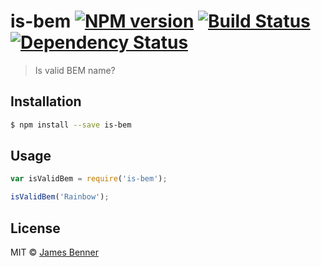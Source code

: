 # is-bem [![NPM version][npm-image]][npm-url] [![Build Status][travis-image]][travis-url] [![Dependency Status][daviddm-image]][daviddm-url]
> Is valid BEM name?

## Installation

```sh
$ npm install --save is-bem
```

## Usage

```js
var isValidBem = require('is-bem');

isValidBem('Rainbow');
```
## License

MIT © [James Benner](www.jamesbenner.com)


[npm-image]: https://badge.fury.io/js/is-bem.svg
[npm-url]: https://npmjs.org/package/is-bem
[travis-image]: https://travis-ci.org/jbenner-radham/is-bem.svg?branch=master
[travis-url]: https://travis-ci.org/jbenner-radham/is-bem
[daviddm-image]: https://david-dm.org/jbenner-radham/is-bem.svg?theme=shields.io
[daviddm-url]: https://david-dm.org/jbenner-radham/is-bem
